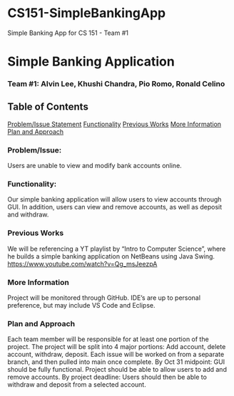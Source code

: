 # CS151-SimpleBankingApp
Simple Banking App for CS 151 - Team #1

# Simple Banking Application

### Team #1: Alvin Lee, Khushi Chandra, Pio Romo, Ronald Celino

## Table of Contents
[Problem/Issue Statement](#Problem/Issue)
[Functionality](#Functionality)
[Previous Works](#Previous-Works)
[More Information](#More-Information)
[Plan and Approach](#Plan-and-Approach)

### Problem/Issue:

Users are unable to view and modify bank accounts online. 

### Functionality:

Our simple banking application will allow users to view accounts through GUI. In addition, users can view and remove accounts, as well as deposit and withdraw. 

### Previous Works

We will be referencing a YT playlist by “Intro to Computer Science”, where he builds a simple banking application on NetBeans using Java Swing. 
https://www.youtube.com/watch?v=Qg_msJeezpA

### More Information

Project will be monitored through GitHub. IDE’s are up to personal preference, but may include VS Code and Eclipse. 


### Plan and Approach

Each team member will be responsible for at least one portion of the project. 
The project will be split into 4 major portions: Add account, delete account, withdraw, deposit. 
Each issue will be worked on from a separate branch, and then pulled into main once complete. 
By Oct 31 midpoint: GUI should be fully functional. Project should be able to allow users to add and remove accounts. 
By project deadline: Users should then be able to withdraw and deposit from a selected account. 





